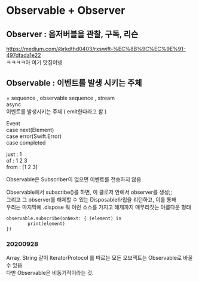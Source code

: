 # Observable + Observer

## Observer : 옵저버블을 관찰, 구독, 리슨
https://medium.com/@rkdthd0403/rxswift-%EC%8B%9C%EC%9E%91-497dfada1e22  
ㅋㅋㅋㅋ아 여기 맛집이넹

## Observable : 이벤트를 발생 시키는 주체
= sequence , observable sequence , stream  
async  
이벤트를 발생시키는 주체 ( emit한다라고 함 )  

Event<Elment>  
case next(Element)  
case error(Swift.Error)  
case completed  

just : 1  
of : 1 2 3  
from : [1 2 3]  

Observable은 Subscriber이 없으면 이벤트를 전송하지 않음  

Observable에서 subscribe()를 하면, 이 클로저 안에서 observer를 생성;;    
그리고 그 observer를 해제할 수 있는 Disposable타입을 리턴하고, 이를 통해  
우리는 마지막에 .dispose 뭐 이런 소스를 가지고 해제까지 매무리짓는 아름다운 형태   
~~~
observable.subscribe(onNext: { (element) in
        print(element)
})
~~~

### 20200928
Array, String 같이 IteratorProtocol 를 따르는 모든 오브젝트는 Observable로 바꿀 수 있음  
다만 Observable은 비동기적이라는 것.
